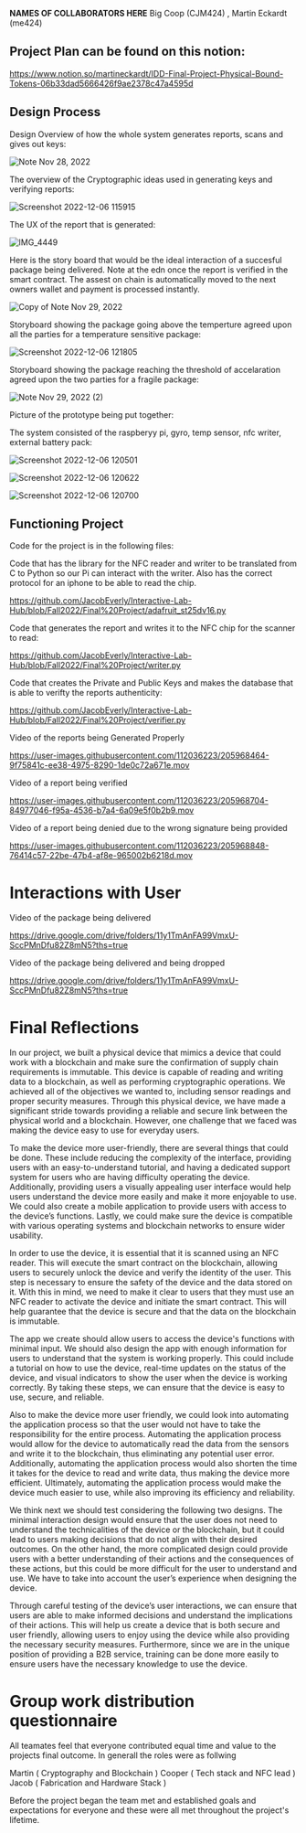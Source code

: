 **NAMES OF COLLABORATORS HERE**
Big Coop (CJM424) , Martin Eckardt (me424)

## Project Plan can be found on this notion:
https://www.notion.so/martineckardt/IDD-Final-Project-Physical-Bound-Tokens-06b33dad5666426f9ae2378c47a4595d

## Design Process

Design Overview of how the whole system generates reports, scans and gives out keys:

![Note Nov 28, 2022](https://user-images.githubusercontent.com/112036223/205974335-43f136e9-e9ec-4a96-b218-fb4089cf2d26.jpg)

The overview of the Cryptographic ideas used in generating keys and verifying reports:

![Screenshot 2022-12-06 115915](https://user-images.githubusercontent.com/112036223/205975029-1821e5d0-c007-4e22-9f27-4ec91ac54637.png)


The UX of the report that is generated:

![IMG_4449](https://user-images.githubusercontent.com/112036223/205974551-6aca144e-5346-40c4-8459-a12d5a8110dc.jpeg)



Here is the story board that would be the ideal interaction of a succesful package being delivered. Note at the edn once the report is verified in the smart contract. The assest on chain is automatically moved to the next owners wallet and payment is processed instantly.

![Copy of Note Nov 29, 2022](https://user-images.githubusercontent.com/112036223/205970907-e0778724-4273-4379-9f92-fd699730b72f.jpg)

Storyboard showing the package going above the temperture agreed upon all the parties for a temperature sensitive package:

![Screenshot 2022-12-06 121805](https://user-images.githubusercontent.com/112036223/205978939-1ac5100b-80b0-4b9f-9062-784e4930072c.png)


Storyboard showing the package reaching the threshold of accelaration agreed upon the two parties for a fragile package:

![Note Nov 29, 2022 (2)](https://user-images.githubusercontent.com/112036223/205971469-3cbad939-2d9a-4a3d-bc0d-2eed2ea74bc7.jpg)

Picture of the prototype being put together:

The system consisted of the raspberyy pi, gyro, temp sensor, nfc writer, external battery pack:

![Screenshot 2022-12-06 120501](https://user-images.githubusercontent.com/112036223/205976213-e4d11cb7-6bc0-44cb-9931-2f03d3eaa8df.png)


![Screenshot 2022-12-06 120622](https://user-images.githubusercontent.com/112036223/205976489-7fe61820-7d7b-42c5-b721-4aeaf978f5fe.png)


![Screenshot 2022-12-06 120700](https://user-images.githubusercontent.com/112036223/205976594-a96f82aa-a6c5-4be0-b094-2ae51bd4e9fb.png)



## Functioning Project

Code for the project is in the following files:

Code that has the library for the NFC reader and writer to be translated from C to Python so our Pi can interact with the writer. Also has the correct protocol for an iphone to be able to read the chip.

https://github.com/JacobEverly/Interactive-Lab-Hub/blob/Fall2022/Final%20Project/adafruit_st25dv16.py

Code that generates the report and writes it to the NFC chip for the scanner to read:

https://github.com/JacobEverly/Interactive-Lab-Hub/blob/Fall2022/Final%20Project/writer.py

Code that creates the Private and Public Keys and makes the database that is able to verifty the reports authenticity:

https://github.com/JacobEverly/Interactive-Lab-Hub/blob/Fall2022/Final%20Project/verifier.py

Video of the reports being Generated Properly



https://user-images.githubusercontent.com/112036223/205968464-9f75841c-ee38-4975-8290-1de0c72a671e.mov


Video of a report being verified



https://user-images.githubusercontent.com/112036223/205968704-84977046-f95a-4536-b7a4-6a09e5f0b2b9.mov


Video of a report being denied due to the wrong signature being provided



https://user-images.githubusercontent.com/112036223/205968848-76414c57-22be-47b4-af8e-965002b6218d.mov


# Interactions with User

Video of the package being delivered


https://drive.google.com/drive/folders/11y1TmAnFA99VmxU-SccPMnDfu82Z8mN5?ths=true


Video of the package being delivered and being dropped

https://drive.google.com/drive/folders/11y1TmAnFA99VmxU-SccPMnDfu82Z8mN5?ths=true


# Final Reflections

In our project, we built a physical device that mimics a device that could work with a blockchain and make sure the confirmation of supply chain requirements is immutable. This device is capable of reading and writing data to a blockchain, as well as performing cryptographic operations. We achieved all of the objectives we wanted to, including sensor readings and proper security measures. Through this physical device, we have made a significant stride towards providing a reliable and secure link between the physical world and a blockchain. However, one challenge that we faced was making the device easy to use for everyday users.

 To make the device more user-friendly, there are several things that could be done. These include reducing the complexity of the interface, providing users with an easy-to-understand tutorial, and having a dedicated support system for users who are having difficulty operating the device. Additionally, providing users a visually appealing user interface would help users understand the device more easily and make it more enjoyable to use. We could also create a mobile application to provide users with access to the device’s functions. Lastly, we could make sure the device is compatible with various operating systems and blockchain networks to ensure wider usability. 

In order to use the device, it is essential that it is scanned using an NFC reader. This will execute the smart contract on the blockchain, allowing users to securely unlock the device and verify the identity of the user. This step is necessary to ensure the safety of the device and the data stored on it. With this in mind, we need to make it clear to users that they must use an NFC reader to activate the device and initiate the smart contract. This will help guarantee that the device is secure and that the data on the blockchain is immutable.

The app we create should allow users to access the device's functions with minimal input. We should also design the app with enough information for users to understand that the system is working properly. This could include a tutorial on how to use the device, real-time updates on the status of the device, and visual indicators to show the user when the device is working correctly. By taking these steps, we can ensure that the device is easy to use, secure, and reliable.

Also to make the device more user friendly, we could look into automating the application process so that the user would not have to take the responsibility for the entire process. Automating the application process would allow for the device to automatically read the data from the sensors and write it to the blockchain, thus eliminating any potential user error. Additionally, automating the application process would also shorten the time it takes for the device to read and write data, thus making the device more efficient. Ultimately, automating the application process would make the device much easier to use, while also improving its efficiency and reliability.

We think next we should test considering the following two designs. The minimal interaction design would ensure that the user does not need to understand the technicalities of the device or the blockchain, but it could lead to users making decisions that do not align with their desired outcomes. On the other hand, the more complicated design could provide users with a better understanding of their actions and the consequences of these actions, but this could be more difficult for the user to understand and use. We have to take into account the user’s experience when designing the device. 

Through careful testing of the device’s user interactions, we can ensure that users are able to make informed decisions and understand the implications of their actions. This will help us create a device that is both secure and user friendly, allowing users to enjoy using the device while also providing the necessary security measures. Furthermore, since we are in the unique position of providing a B2B service, training can be done more easily to ensure users have the necessary knowledge to use the device.

# Group work distribution questionnaire

All teamates feel that everyone contributed equal time and value to the projects final outcome. In generall the roles were as follwing

Martin ( Cryptography and Blockchain )
Cooper ( Tech stack and NFC lead )
Jacob ( Fabrication and Hardware Stack )

Before the project began the team met and established goals and expectations for everyone and these were all met throughout the project's lifetime.
